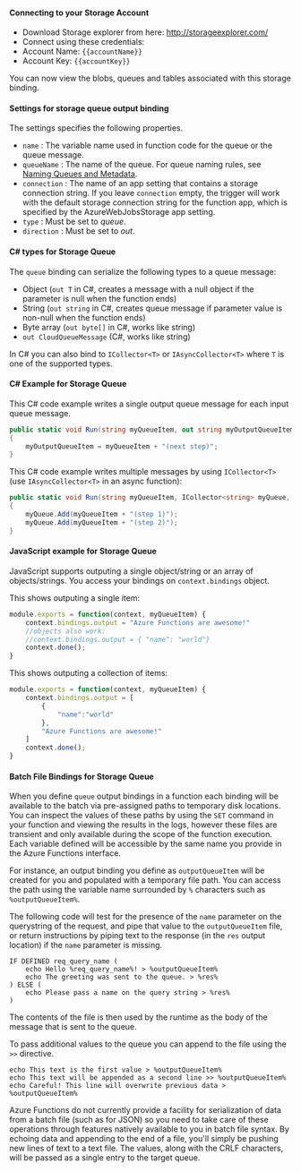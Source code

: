 #### Connecting to your Storage Account

* Download Storage explorer from here: http://storageexplorer.com/ 
* Connect using these credentials:
* Account Name: `{{accountName}}`
* Account Key: `{{accountKey}}`

You can now view the blobs, queues and tables associated with this storage binding.

#### Settings for storage queue output binding

The settings specifies the following properties.

- `name` : The variable name used in function code for the queue or the queue message. 
- `queueName` : The name of the queue. For queue naming rules, see [Naming Queues and Metadata](https://msdn.microsoft.com/library/dd179349.aspx).
- `connection` : The name of an app setting that contains a storage connection string. If you leave `connection` empty, the trigger will work with the default storage connection string for the function app, which is specified by the AzureWebJobsStorage app setting.
- `type` : Must be set to *queue*.
- `direction` : Must be set to *out*. 

#### C# types for Storage Queue

The `queue` binding can serialize the following types to a queue message:

* Object (`out T` in C#, creates a message with a null object if the parameter is null when the function ends)
* String (`out string` in C#, creates queue message if parameter value is non-null when the function ends)
* Byte array (`out byte[]` in C#, works like string) 
* `out CloudQueueMessage` (C#, works like string) 

In C# you can also bind to `ICollector<T>` or `IAsyncCollector<T>` where `T` is one of the supported types.

#### C# Example for Storage Queue

This C# code example writes a single output queue message for each input queue message.

```csharp
public static void Run(string myQueueItem, out string myOutputQueueItem, TraceWriter log)
{
    myOutputQueueItem = myQueueItem + "(next step)";
}
```

This C# code example writes multiple messages by using  `ICollector<T>` (use `IAsyncCollector<T>` in an async function):

```csharp
public static void Run(string myQueueItem, ICollector<string> myQueue, TraceWriter log)
{
    myQueue.Add(myQueueItem + "(step 1)");
    myQueue.Add(myQueueItem + "(step 2)");
}
```

#### JavaScript example for Storage Queue

JavaScript supports outputing a single object/string or an array of objects/strings. You access your bindings on `context.bindings` object.

This shows outputing a single item:

```JavaScript
module.exports = function(context, myQueueItem) {
    context.bindings.output = "Azure Functions are awesome!"
    //objects also work:
    //context.bindings.output = { "name": "world"}
    context.done();
}
```

This shows outputing a collection of items:

```JavaScript
module.exports = function(context, myQueueItem) {
    context.bindings.output = [
        {
            "name":"world"
        },
        "Azure Functions are awesome!"
    ]
    context.done();
}
```

#### Batch File Bindings for Storage Queue

When you define `queue` output bindings in a function each binding will be available to the batch via pre-assigned paths to temporary disk locations. You can inspect the values of these paths by using the `SET` command in your function and viewing the results in the logs, however these files are transient and only available during the scope of the function execution. Each variable defined will be accessible by the same name you provide in the Azure Functions interface.

For instance, an output binding you define as `outputQueueItem` will be created for you and populated with a temporary file path. You can access the path using the variable name surrounded by `%` characters such as `%outputQueueItem%`. 

The following code will test for the presence of the `name` parameter on the querystring of the request, and pipe that value to the `outputQueueItem` file, or return instructions by piping text to the response (in the `res` output location) if the `name` parameter is missing.

````
IF DEFINED req_query_name (
	echo Hello %req_query_name%! > %outputQueueItem%
	echo The greeting was sent to the queue. > %res%
) ELSE (
	echo Please pass a name on the query string > %res%
)
````

The contents of the file is then used by the runtime as the body of the message that is sent to the queue.

To pass additional values to the queue you can append to the file using the `>>` directive. 

````
echo This text is the first value > %outputQueueItem%
echo This text will be appended as a second line >> %outputQueueItem%
echo Careful! This line will overwrite previous data > %outputQueueItem%
````

Azure Functions do not currently provide a facility for serialization of data from a batch file (such as for JSON) so you need to take care of these operations through features natively available to you in batch file syntax. By echoing data and appending to the end of a file, you'll simply be pushing new lines of text to a text file. The values, along with the CRLF characters, will be passed as a single entry to the target queue.

